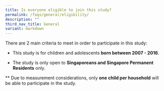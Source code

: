 ```yaml
---
title: Is everyone eligible to join this study?
permalink: /faqs/general/eligibility/
description: ""
third_nav_title: General
variant: markdown
---
```

There are 2 main criteria to meet in order to participate in this study:
* This study is for children and adolescents **born between 2007 - 2016**. 

* The study is only open to **Singaporeans and Singapore Permanent Residents** only.

\*\* Due to measurement considerations, only **one child per household** will be able to participate in the study.